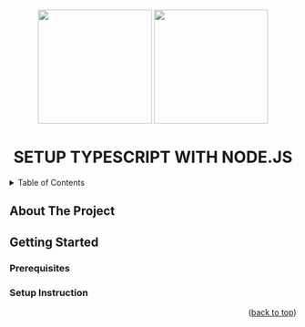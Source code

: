 <a name="readme-top"></a>
  
<!-- PROJECT LOGO -->
<br />
<div align="center">
  <img src="https://cdn.jsdelivr.net/gh/devicons/devicon@latest/icons/typescript/typescript-original.svg" width="200" height="200" class="title-image" />
  <img src="https://cdn.jsdelivr.net/gh/devicons/devicon@latest/icons/nodejs/nodejs-original-wordmark.svg" width="200" height="200" class="title-image" />
  <br/>
  <h1 align="center">SETUP TYPESCRIPT WITH NODE.JS</h1>
</div>

<details>
  <summary>Table of Contents</summary>
  <ol>
    <li>
      <a href="#about-the-project">About The Project</a>
      <ul>
        <li><a href="#getting-started">Getting Started</a></li>
        <ul>
          <li><a href="#prerequisites">Prerequisites</a></li>
          <li><a href="#setup-instruction">Installation</a></li>
        </ul>
      </ul>
    </li>
  </ol>
</details>


<!-- ABOUT THE PROJECT -->
## About The Project

## Getting Started

### Prerequisites

### Setup Instruction

<p align="right">(<a href="#readme-top">back to top</a>)</p>

